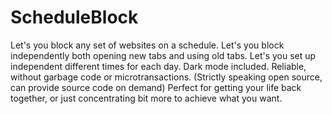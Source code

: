 # ScheduleBlock
Let's you block any set of websites on a schedule.
Let's you block independently both opening new tabs and using old tabs.
Let's you set up independent different times for each day.
Dark mode included.
Reliable, without garbage code or microtransactions. (Strictly speaking open source, can provide source code on demand)
Perfect for getting your life back together, or just concentrating bit more to achieve what you want. 
